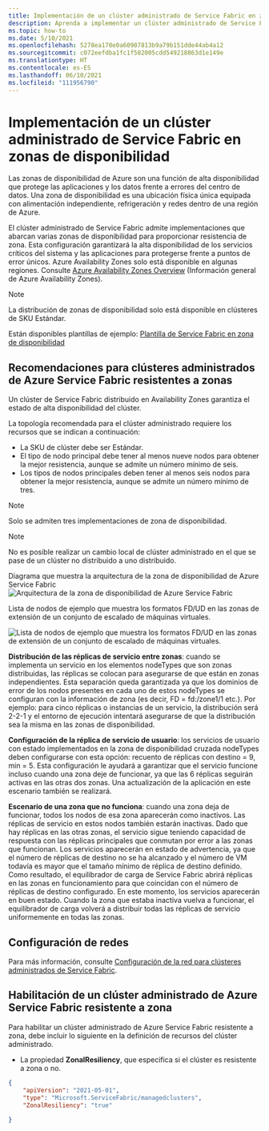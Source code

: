 ```yaml
---
title: Implementación de un clúster administrado de Service Fabric en zonas de disponibilidad
description: Aprenda a implementar un clúster administrado de Service Fabric en zonas de disponibilidad y a configurarlo en una plantilla de ARM.
ms.topic: how-to
ms.date: 5/10/2021
ms.openlocfilehash: 5278ea170e0a60907813b9a79b151dde44ab4a12
ms.sourcegitcommit: c072eefdba1fc1f582005cdd549218863d1e149e
ms.translationtype: HT
ms.contentlocale: es-ES
ms.lasthandoff: 06/10/2021
ms.locfileid: "111956790"
---
```

# <a name="deploy-a-service-fabric-managed-cluster-across-availability-zones"></a>Implementación de un clúster administrado de Service Fabric en zonas de disponibilidad

Las zonas de disponibilidad de Azure son una función de alta disponibilidad que protege las aplicaciones y los datos frente a errores del centro de datos. Una zona de disponibilidad es una ubicación física única equipada con alimentación independiente, refrigeración y redes dentro de una región de Azure.

El clúster administrado de Service Fabric admite implementaciones que abarcan varias zonas de disponibilidad para proporcionar resistencia de zona. Esta configuración garantizará la alta disponibilidad de los servicios críticos del sistema y las aplicaciones para protegerse frente a puntos de error únicos. Azure Availability Zones solo está disponible en algunas regiones. Consulte [Azure Availability Zones Overview](../availability-zones/az-overview.md) (Información general de Azure Availability Zones).

>[!NOTE]
>La distribución de zonas de disponibilidad solo está disponible en clústeres de SKU Estándar.

Están disponibles plantillas de ejemplo: [Plantilla de Service Fabric en zona de disponibilidad](https://github.com/Azure-Samples/service-fabric-cluster-templates)

## <a name="recommendations-for-zone-resilient-azure-service-fabric-managed-clusters"></a>Recomendaciones para clústeres administrados de Azure Service Fabric resistentes a zonas
Un clúster de Service Fabric distribuido en Availability Zones garantiza el estado de alta disponibilidad del clúster. 

La topología recomendada para el clúster administrado requiere los recursos que se indican a continuación:

* La SKU de clúster debe ser Estándar.
* El tipo de nodo principal debe tener al menos nueve nodos para obtener la mejor resistencia, aunque se admite un número mínimo de seis.
* Los tipos de nodos principales deben tener al menos seis nodos para obtener la mejor resistencia, aunque se admite un número mínimo de tres.

>[!NOTE]
>Solo se admiten tres implementaciones de zona de disponibilidad.

>[!NOTE]
> No es posible realizar un cambio local de clúster administrado en el que se pase de un clúster no distribuido a uno distribuido.

Diagrama que muestra la arquitectura de la zona de disponibilidad de Azure Service Fabric ![Arquitectura de la zona de disponibilidad de Azure Service Fabric][sf-multi-az-arch]

Lista de nodos de ejemplo que muestra los formatos FD/UD en las zonas de extensión de un conjunto de escalado de máquinas virtuales.

 ![Lista de nodos de ejemplo que muestra los formatos FD/UD en las zonas de extensión de un conjunto de escalado de máquinas virtuales.][sfmc-multi-az-nodes]

**Distribución de las réplicas de servicio entre zonas**: cuando se implementa un servicio en los elementos nodeTypes que son zonas distribuidas, las réplicas se colocan para asegurarse de que están en zonas independientes. Esta separación queda garantizada ya que los dominios de error de los nodos presentes en cada uno de estos nodeTypes se configuran con la información de zona (es decir, FD = fd:/zone1/1 etc.). Por ejemplo: para cinco réplicas o instancias de un servicio, la distribución será 2-2-1 y el entorno de ejecución intentará asegurarse de que la distribución sea la misma en las zonas de disponibilidad.

**Configuración de la réplica de servicio de usuario**: los servicios de usuario con estado implementados en la zona de disponibilidad cruzada nodeTypes deben configurarse con esta opción: recuento de réplicas con destino = 9, min = 5. Esta configuración le ayudará a garantizar que el servicio funcione incluso cuando una zona deje de funcionar, ya que las 6 réplicas seguirán activas en las otras dos zonas. Una actualización de la aplicación en este escenario también se realizará.

**Escenario de una zona que no funciona**: cuando una zona deja de funcionar, todos los nodos de esa zona aparecerán como inactivos. Las réplicas de servicio en estos nodos también estarán inactivas. Dado que hay réplicas en las otras zonas, el servicio sigue teniendo capacidad de respuesta con las réplicas principales que conmutan por error a las zonas que funcionan. Los servicios aparecerán en estado de advertencia, ya que el número de réplicas de destino no se ha alcanzado y el número de VM todavía es mayor que el tamaño mínimo de réplica de destino definido. Como resultado, el equilibrador de carga de Service Fabric abrirá réplicas en las zonas en funcionamiento para que coincidan con el número de réplicas de destino configurado. En este momento, los servicios aparecerán en buen estado. Cuando la zona que estaba inactiva vuelva a funcionar, el equilibrador de carga volverá a distribuir todas las réplicas de servicio uniformemente en todas las zonas.

## <a name="networking-configuration"></a>Configuración de redes
Para más información, consulte [Configuración de la red para clústeres administrados de Service Fabric](./how-to-managed-cluster-networking.md).

## <a name="enabling-a-zone-resilient-azure-service-fabric-managed-cluster"></a>Habilitación de un clúster administrado de Azure Service Fabric resistente a zona
Para habilitar un clúster administrado de Azure Service Fabric resistente a zona, debe incluir lo siguiente en la definición de recursos del clúster administrado.

* La propiedad **ZonalResiliency**, que especifica si el clúster es resistente a zona o no.

```json
{
    "apiVersion": "2021-05-01",
    "type": "Microsoft.ServiceFabric/managedclusters",
    "ZonalResiliency": "true"
    
}
```
[sf-architecture]: ./media/service-fabric-cross-availability-zones/sf-cross-az-topology.png
[sf-architecture]: ./media/service-fabric-cross-availability-zones/sf-cross-az-topology.png
[sf-multi-az-arch]: ./media/service-fabric-cross-availability-zones/sf-multi-az-topology.png
[sfmc-multi-az-nodes]: ./media/how-to-managed-cluster-availability-zones/sfmc-multi-az-nodes.png